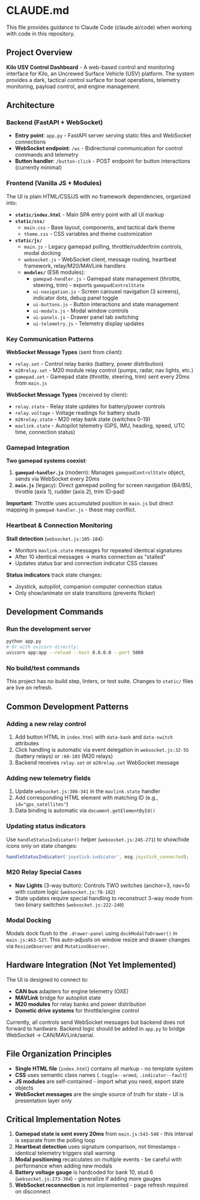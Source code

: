 # CLAUDE.md

This file provides guidance to Claude Code (claude.ai/code) when working with code in this repository.

## Project Overview

**Kilo USV Control Dashboard** - A web-based control and monitoring interface for Kilo, an Uncrewed Surface Vehicle (USV) platform. The system provides a dark, tactical control surface for boat operations, telemetry monitoring, payload control, and engine management.

## Architecture

### Backend (FastAPI + WebSocket)
- **Entry point**: `app.py` - FastAPI server serving static files and WebSocket connections
- **WebSocket endpoint**: `/ws` - Bidirectional communication for control commands and telemetry
- **Button handler**: `/button-click` - POST endpoint for button interactions (currently minimal)

### Frontend (Vanilla JS + Modules)
The UI is plain HTML/CSS/JS with no framework dependencies, organized into:

- **`static/index.html`** - Main SPA entry point with all UI markup
- **`static/css/`**
  - `main.css` - Base layout, components, and tactical dark theme
  - `theme.css` - CSS variables and theme customization
- **`static/js/`**
  - `main.js` - Legacy gamepad polling, throttle/rudder/trim controls, modal docking
  - `websocket.js` - WebSocket client, message routing, heartbeat framework, relay/M20/MAVLink handlers
  - **`modules/`** (ES6 modules):
    - `gamepad-handler.js` - Gamepad state management (throttle, steering, trim) - exports `gamepadControlState`
    - `ui-navigation.js` - Screen carousel navigation (3 screens), indicator dots, debug panel toggle
    - `ui-buttons.js` - Button interactions and state management
    - `ui-modals.js` - Modal window controls
    - `ui-panels.js` - Drawer panel tab switching
    - `ui-telemetry.js` - Telemetry display updates

### Key Communication Patterns

**WebSocket Message Types** (sent from client):
- `relay.set` - Control relay banks (battery, power distribution)
- `m20relay.set` - M20 module relay control (pumps, radar, nav lights, etc.)
- `gamepad.set` - Gamepad state (throttle, steering, trim) sent every 20ms from `main.js`

**WebSocket Message Types** (received by client):
- `relay.state` - Relay state updates for battery/power controls
- `relay.voltage` - Voltage readings for battery studs
- `m20relay.state` - M20 relay bank state (switches 0-19)
- `mavlink.state` - Autopilot telemetry (GPS, IMU, heading, speed, UTC time, connection status)

### Gamepad Integration

**Two gamepad systems coexist**:
1. **`gamepad-handler.js`** (modern): Manages `gamepadControlState` object, sends via WebSocket every 20ms
2. **`main.js`** (legacy): Direct gamepad polling for screen navigation (B4/B5), throttle (axis 1), rudder (axis 2), trim (D-pad)

**Important**: Throttle uses accumulated position in `main.js` but direct mapping in `gamepad-handler.js` - these may conflict.

### Heartbeat & Connection Monitoring

**Stall detection** (`websocket.js:105-184`):
- Monitors `mavlink.state` messages for repeated identical signatures
- After 10 identical messages → marks connection as "stalled"
- Updates status bar and connection indicator CSS classes

**Status indicators** track state changes:
- Joystick, autopilot, companion computer connection status
- Only show/animate on state transitions (prevents flicker)

## Development Commands

### Run the development server
```bash
python app.py
# Or with uvicorn directly:
uvicorn app:app --reload --host 0.0.0.0 --port 5000
```

### No build/test commands
This project has no build step, linters, or test suite. Changes to `static/` files are live on refresh.

## Common Development Patterns

### Adding a new relay control
1. Add button HTML in `index.html` with `data-bank` and `data-switch` attributes
2. Click handling is automatic via event delegation in `websocket.js:32-55` (battery relays) or `:60-103` (M20 relays)
3. Backend receives `relay.set` or `m20relay.set` WebSocket message

### Adding new telemetry fields
1. Update `websocket.js:306-341` in the `mavlink.state` handler
2. Add corresponding HTML element with matching ID (e.g., `id="gps_satellites"`)
3. Data binding is automatic via `document.getElementById()`

### Updating status indicators
Use `handleStatusIndicator()` helper (`websocket.js:245-271`) to show/hide icons only on state changes:
```javascript
handleStatusIndicator('joystick-indicator', msg.joystick_connected);
```

### M20 Relay Special Cases
- **Nav Lights** (3-way button): Controls TWO switches (anchor=3, nav=5) with custom logic (`websocket.js:78-102`)
- State updates require special handling to reconstruct 3-way mode from two binary switches (`websocket.js:222-240`)

### Modal Docking
Modals dock flush to the `.drawer-panel` using `dockModalToDrawer()` in `main.js:463-527`. This auto-adjusts on window resize and drawer changes via `ResizeObserver` and `MutationObserver`.

## Hardware Integration (Not Yet Implemented)

The UI is designed to connect to:
- **CAN bus** adapters for engine telemetry (OXE)
- **MAVLink** bridge for autopilot state
- **M20 modules** for relay banks and power distribution
- **Dometic drive systems** for throttle/engine control

Currently, all controls send WebSocket messages but backend does not forward to hardware. Backend logic should be added in `app.py` to bridge WebSocket → CAN/MAVLink/serial.

## File Organization Principles

- **Single HTML file** (`index.html`) contains all markup - no template system
- **CSS** uses semantic class names (`.toggle--armed`, `.indicator--fault`)
- **JS modules** are self-contained - import what you need, export state objects
- **WebSocket messages** are the single source of truth for state - UI is presentation layer only

## Critical Implementation Notes

1. **Gamepad state is sent every 20ms** from `main.js:543-548` - this interval is separate from the polling loop
2. **Heartbeat detection** uses signature comparison, not timestamps - identical telemetry triggers stall warning
3. **Modal positioning** recalculates on multiple events - be careful with performance when adding new modals
4. **Battery voltage gauge** is hardcoded for bank 10, stud 6 (`websocket.js:273-304`) - generalize if adding more gauges
5. **WebSocket reconnection** is not implemented - page refresh required on disconnect
